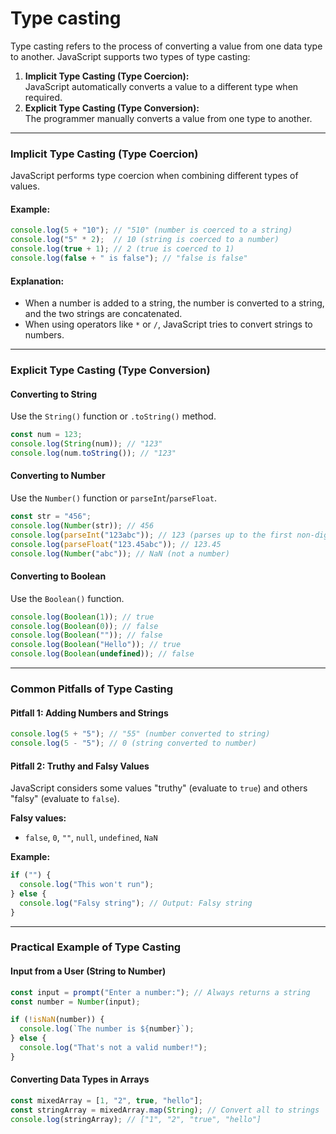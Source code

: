# Type casting

Type casting refers to the process of converting a value from one data type to another. JavaScript supports two types of type casting:

1. **Implicit Type Casting (Type Coercion):**  
   JavaScript automatically converts a value to a different type when required.
2. **Explicit Type Casting (Type Conversion):**  
   The programmer manually converts a value from one type to another.

---

### **Implicit Type Casting (Type Coercion)**  
JavaScript performs type coercion when combining different types of values.  

#### Example:
```javascript
console.log(5 + "10"); // "510" (number is coerced to a string)
console.log("5" * 2);  // 10 (string is coerced to a number)
console.log(true + 1); // 2 (true is coerced to 1)
console.log(false + " is false"); // "false is false"
```

#### Explanation:
- When a number is added to a string, the number is converted to a string, and the two strings are concatenated.
- When using operators like `*` or `/`, JavaScript tries to convert strings to numbers.

---

### **Explicit Type Casting (Type Conversion)**  

#### **Converting to String**
Use the `String()` function or `.toString()` method.  
```javascript
const num = 123;
console.log(String(num)); // "123"
console.log(num.toString()); // "123"
```

#### **Converting to Number**
Use the `Number()` function or `parseInt`/`parseFloat`.  
```javascript
const str = "456";
console.log(Number(str)); // 456
console.log(parseInt("123abc")); // 123 (parses up to the first non-digit character)
console.log(parseFloat("123.45abc")); // 123.45
console.log(Number("abc")); // NaN (not a number)
```

#### **Converting to Boolean**
Use the `Boolean()` function.  
```javascript
console.log(Boolean(1)); // true
console.log(Boolean(0)); // false
console.log(Boolean("")); // false
console.log(Boolean("Hello")); // true
console.log(Boolean(undefined)); // false
```

---

### **Common Pitfalls of Type Casting**  

#### Pitfall 1: Adding Numbers and Strings
```javascript
console.log(5 + "5"); // "55" (number converted to string)
console.log(5 - "5"); // 0 (string converted to number)
```

#### Pitfall 2: Truthy and Falsy Values
JavaScript considers some values "truthy" (evaluate to `true`) and others "falsy" (evaluate to `false`).

**Falsy values:**
- `false`, `0`, `""`, `null`, `undefined`, `NaN`

**Example:**
```javascript
if ("") {
  console.log("This won't run");
} else {
  console.log("Falsy string"); // Output: Falsy string
}
```

---

### **Practical Example of Type Casting**
#### Input from a User (String to Number)
```javascript
const input = prompt("Enter a number:"); // Always returns a string
const number = Number(input);

if (!isNaN(number)) {
  console.log(`The number is ${number}`);
} else {
  console.log("That's not a valid number!");
}
```

#### Converting Data Types in Arrays
```javascript
const mixedArray = [1, "2", true, "hello"];
const stringArray = mixedArray.map(String); // Convert all to strings
console.log(stringArray); // ["1", "2", "true", "hello"]
```

